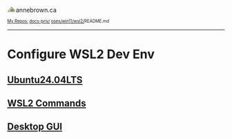 <!-- Basic Github Header: annebrown.ca -->
<a href="https://www.annebrown.ca"><img src="../../../static/img/logo-ab.png" width="20" style="text-decoration: none;"/></a>annebrown.ca  
<sub><sub><a href="https://github.com/annebrown/?tab=repositories">
    My Repos:</a> <a href="https://github.com/annebrown/docs-priv/">docs-priv/</a> <a href="/oses/win11/wsl2/">oses/win11/wsl2/</a>README.md
</sub></sub>

---
<!-- End of Header -->

# Configure WSL2 Dev Env 

## [Ubuntu24.04LTS](./Ubuntu24.md)
## [WSL2 Commands](./WSL2CLI.md)

## [Desktop GUI](./DesktopGUI.md)
